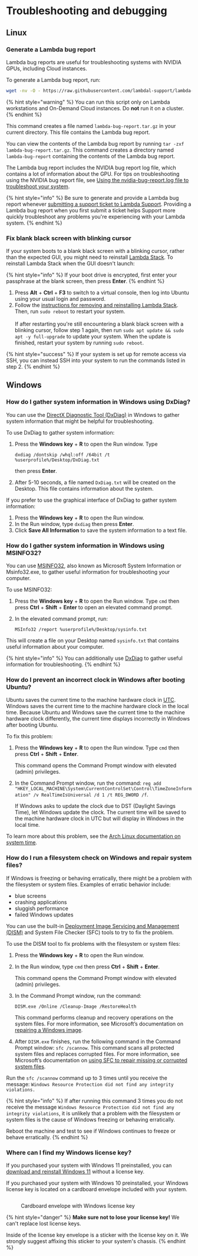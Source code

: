 # Troubleshooting and debugging

## Linux

### Generate a Lambda bug report

Lambda bug reports are useful for troubleshooting systems with NVIDIA GPUs, including Cloud instances.

To generate a Lambda bug report, run:

```bash
wget -nv -O - https://raw.githubusercontent.com/lambdal-support/lambda-public-tools/main/lambda-bug-report.sh | bash -
```

{% hint style="warning" %}
You can run this script only on Lambda workstations and On-Demand Cloud instances. Do **not** run it on a cluster.
{% endhint %}

This command creates a file named `lambda-bug-report.tar.gz` in your current directory. This file contains the Lambda bug report.

You can view the contents of the Lambda bug report by running `tar -zxf lambda-bug-report.tar.gz`. This command creates a directory named `lambda-bug-report` containing the contents of the Lambda bug report.

The Lambda bug report includes the NVIDIA bug report log file, which contains a lot of information about the GPU. For tips on troubleshooting using the NVIDIA bug report file, see [Using the nvidia-bug-report.log file to troubleshoot your system](using-the-nvidia-bug-report.log-file-to-troubleshoot-your-system.md).

{% hint style="info" %}
Be sure to generate and provide a Lambda bug report whenever [submitting a support ticket to Lambda Support](https://lambdalabs.com/support). Providing a Lambda bug report when you first submit a ticket helps Support more quickly troubleshoot any problems you're experiencing with your Lambda system.
{% endhint %}

### Fix blank black screen with blinking cursor

If your system boots to a blank black screen with a blinking cursor, rather than the expected GUI, you might need to reinstall [Lambda Stack](https://lambdalabs.com/lambda-stack-deep-learning-software). To reinstall Lambda Stack when the GUI doesn't launch:

{% hint style="info" %}
If your boot drive is encrypted, first enter your passphrase at the blank screen, then press **Enter**.
{% endhint %}

1. Press **Alt** + **Ctrl** + **F3** to switch to a virtual console, then log into Ubuntu using your usual login and password.
2. Follow the [instructions for removing and reinstalling Lambda Stack](https://docs.lambdalabs.com/software/lambda-stack-and-recovery-images#removing-and-reinstalling-lambda-stack). Then, run `sudo reboot` to restart your system.\
   \
   If after restarting you're still encountering a blank black screen with a blinking cursor, follow step 1 again, then run `sudo apt update && sudo apt -y full-upgrade` to update your system. When the update is finished, restart your system by running `sudo reboot`.

{% hint style="success" %}
If your system is set up for remote access via SSH, you can instead SSH into your system to run the commands listed in step 2.
{% endhint %}

## Windows

### How do I gather system information in Windows using DxDiag?

You can use the [DirectX Diagnostic Tool (DxDiag)](https://support.microsoft.com/en-us/windows/open-and-run-dxdiag-exe-dad7792c-2ad5-f6cd-5a37-bf92228dfd85) in Windows to gather system information that might be helpful for troubleshooting.

To use DxDiag to gather system information:

1.  Press the **Windows key** + **R** to open the Run window. Type

    ```
    dxdiag /dontskip /whql:off /64bit /t %userprofile%/Desktop/DxDiag.txt
    ```

    then press **Enter**.
2. After 5-10 seconds, a file named `DxDiag.txt` will be created on the Desktop. This file contains information about the system.

If you prefer to use the graphical interface of DxDiag to gather system information:

1. Press the **Windows key** + **R** to open the Run window.
2. In the Run window, type `dxdiag` then press **Enter**.
3. Click **Save All Information** to save the system information to a text file.

### How do I gather system information in Windows using MSINFO32?

You can use [MSINFO32](https://support.microsoft.com/en-us/topic/description-of-microsoft-system-information-msinfo32-exe-tool-10d335d8-5834-90b4-8452-42c58e61f9fc), also known as Microsoft System Information or Msinfo32.exe, to gather useful information for troubleshooting your computer.

To use MSINFO32:

1. Press the **Windows key** + **R** to open the Run window. Type `cmd` then press **Ctrl** + **Shift** + **Enter** to open an elevated command prompt.
2.  In the elevated command prompt, run:

    ```
    MSInfo32 /report %userprofile%/Desktop/sysinfo.txt
    ```

This will create a file on your Desktop named `sysinfo.txt` that contains useful information about your computer.

{% hint style="info" %}
You can additionally use [DxDiag](troubleshooting-and-debugging.md#how-do-i-gather-system-information-in-windows-using-dxdiag) to gather useful information for troubleshooting.
{% endhint %}

### How do I prevent an incorrect clock in Windows after booting Ubuntu?

Ubuntu saves the current time to the machine hardware clock in [UTC](https://en.wikipedia.org/wiki/Coordinated\_Universal\_Time). Windows saves the current time to the machine hardware clock in the local time. Because Ubuntu and Windows save the current time to the machine hardware clock differently, the current time displays incorrectly in Windows after booting Ubuntu.

To fix this problem:

1.  Press the **Windows key** + **R** to open the Run window. Type `cmd` then press **Ctrl** + **Shift** + **Enter**.

    This command opens the Command Prompt window with elevated (admin) privileges.
2.  In the Command Prompt window, run the command: `reg add "HKEY_LOCAL_MACHINE\System\CurrentControlSet\Control\TimeZoneInformation" /v RealTimeIsUniversal /d 1 /t REG_DWORD /f`.

    If Windows asks to update the clock due to DST (Daylight Savings Time), let Windows update the clock. The current time will be saved to the machine hardware clock in UTC but will display in Windows in the local time.

To learn more about this problem, see the [Arch Linux documentation on system time](https://wiki.archlinux.org/title/System\_time).

### How do I run a filesystem check on Windows and repair system files?

If Windows is freezing or behaving erratically, there might be a problem with the filesystem or system files. Examples of erratic behavior include:

* blue screens
* crashing applications
* sluggish performance
* failed Windows updates

You can use the built-in [Deployment Image Servicing and Management (DISM)](https://docs.microsoft.com/en-us/windows-hardware/manufacture/desktop/what-is-dism?view=windows-10) and System File Checker (SFC) tools to try to fix the problem.

To use the DISM tool to fix problems with the filesystem or system files:

1. Press the **Windows key** + **R** to open the Run window.
2.  In the Run window, type `cmd` then press **Ctrl** + **Shift** + **Enter**.

    This command opens the Command Prompt window with elevated (admin) privileges.
3.  In the Command Prompt window, run the command:

    ```
    DISM.exe /Online /Cleanup-Image /RestoreHealth
    ```

    This command performs cleanup and recovery operations on the system files. For more information, see Microsoft’s documentation on [repairing a Windows image](https://docs.microsoft.com/en-us/windows-hardware/manufacture/desktop/repair-a-windows-image?view=windows-10).
4. After `DISM.exe` finishes, run the following command in the Command Prompt window: `sfc /scannow`. This command scans all protected system files and replaces corrupted files. For more information, see Microsoft’s documentation on [using SFC to repair missing or corrupted system files](https://support.microsoft.com/en-us/topic/use-the-system-file-checker-tool-to-repair-missing-or-corrupted-system-files-79aa86cb-ca52-166a-92a3-966e85d4094e).

Run the `sfc /scannow` command up to 3 times until you receive the message: `Windows Resource Protection did not find any integrity violations.`

{% hint style="info" %}
If after running this command 3 times you do not receive the message `Windows Resource Protection did not find any integrity violations`, it is unlikely that a problem with the filesystem or system files is the cause of Windows freezing or behaving erratically.

Reboot the machine and test to see if Windows continues to freeze or behave erratically.
{% endhint %}

### Where can I find my Windows license key?

If you purchased your system with Windows 11 preinstalled, you can [download and reinstall Windows 11](https://www.microsoft.com/software-download/windows11) without a license key.

If you purchased your system with Windows 10 preinstalled, your Windows license key is located on a cardboard envelope included with your system.

<figure><img src="../.gitbook/assets/windows-license-key-envelope_hu42298444c0bf2bb23a082b86064494bb_46693_400x0_resize_q75_catmullrom.jpg" alt=""><figcaption><p>Cardboard envelope with Windows license key</p></figcaption></figure>

{% hint style="danger" %}
**Make sure not to lose your license key!** We can't replace lost license keys.

Inside of the license key envelope is a sticker with the license key on it. We strongly suggest affixing this sticker to your system's chassis.
{% endhint %}
